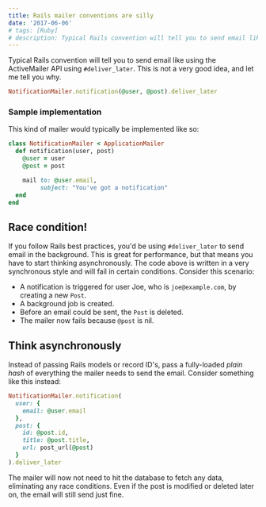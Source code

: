 ```yaml
---
title: Rails mailer conventions are silly
date: '2017-06-06'
# tags: [Ruby]
# description: Typical Rails convention will tell you to send email like using the ActiveMailer API like so. This is not a very good idea, and let me tell you why.
---
```


Typical Rails convention will tell you to send email like using the ActiveMailer API using `#deliver_later`. This is not a very good idea, and let me tell you why.

```ruby
NotificationMailer.notification(@user, @post).deliver_later
```

### Sample implementation

This kind of mailer would typically be implemented like so:

```ruby
class NotificationMailer < ApplicationMailer
  def notification(user, post)
    @user = user
    @post = post

    mail to: @user.email,
         subject: "You've got a notification"
  end
end
```

<next-block title="Let's look at how this can cause problems."></next-block>

## Race condition!

If you follow Rails best practices, you'd be using `#deliver_later` to send email in the background. This is great for performance, but that means you have to start thinking asynchronously. The code above is written in a very synchronous style and will fail in certain conditions. Consider this scenario:

- A notification is triggered for user Joe, who is `joe@example.com`, by creating a new `Post`.
- A background job is created.
- Before an email could be sent, the `Post` is deleted.
- The mailer now fails because `@post` is nil.

<next-block title="So how can we fix this?"></next-block>

## Think asynchronously

Instead of passing Rails models or record ID's, pass a fully-loaded _plain hash_ of everything the mailer needs to send the email. Consider something like this instead:

```ruby
NotificationMailer.notification(
  user: {
    email: @user.email
  },
  post: {
    id: @post.id,
    title: @post.title,
    url: post_url(@post)
  }
).deliver_later
```

The mailer will now not need to hit the database to fetch any data, eliminating any race conditions. Even if the post is modified or deleted later on, the email will still send just fine.
